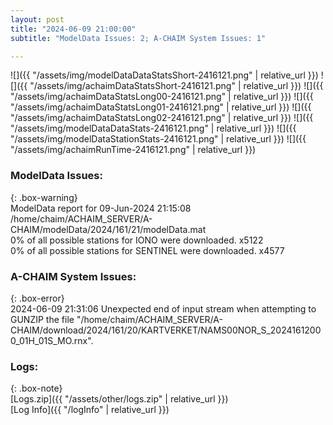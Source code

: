 ```yaml
---
layout: post
title: "2024-06-09 21:00:00"
subtitle: "ModelData Issues: 2; A-CHAIM System Issues: 1"

---
```


![]({{ "/assets/img/modelDataDataStatsShort-2416121.png" | relative_url }})
![]({{ "/assets/img/achaimDataStatsShort-2416121.png" | relative_url }})
![]({{ "/assets/img/achaimDataStatsLong00-2416121.png" | relative_url }})
![]({{ "/assets/img/achaimDataStatsLong01-2416121.png" | relative_url }})
![]({{ "/assets/img/achaimDataStatsLong02-2416121.png" | relative_url }})
![]({{ "/assets/img/modelDataDataStats-2416121.png" | relative_url }})
![]({{ "/assets/img/modelDataStationStats-2416121.png" | relative_url }})
![]({{ "/assets/img/achaimRunTime-2416121.png" | relative_url }})


### ModelData Issues:  
  
{: .box-warning}  
 ModelData report for 09-Jun-2024 21:15:08   
 /home/chaim/ACHAIM_SERVER/A-CHAIM/modelData/2024/161/21/modelData.mat   
 0% of all possible stations for IONO were downloaded. x5122   
 0% of all possible stations for SENTINEL were downloaded. x4577   
  
### A-CHAIM System Issues:  
  
{: .box-error}  
2024-06-09 21:31:06 Unexpected end of input stream when attempting to GUNZIP the file "/home/chaim/ACHAIM_SERVER/A-CHAIM/download/2024/161/20/KARTVERKET/NAMS00NOR_S_20241612000_01H_01S_MO.rnx".  

### Logs:  
  
{: .box-note}  
[Logs.zip]({{ "/assets/other/logs.zip" | relative_url }})  
[Log Info]({{ "/logInfo" | relative_url }})  
